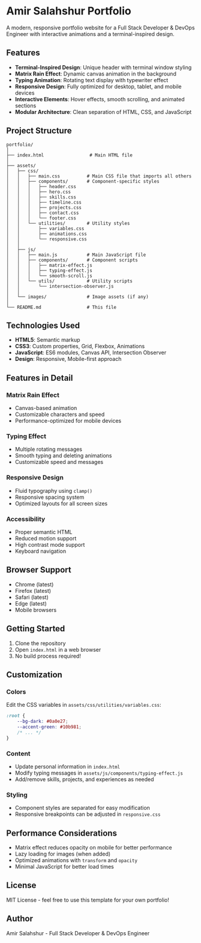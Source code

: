 # Amir Salahshur Portfolio

A modern, responsive portfolio website for a Full Stack Developer & DevOps Engineer with interactive animations and a terminal-inspired design.

## Features

- **Terminal-Inspired Design**: Unique header with terminal window styling
- **Matrix Rain Effect**: Dynamic canvas animation in the background
- **Typing Animation**: Rotating text display with typewriter effect
- **Responsive Design**: Fully optimized for desktop, tablet, and mobile devices
- **Interactive Elements**: Hover effects, smooth scrolling, and animated sections
- **Modular Architecture**: Clean separation of HTML, CSS, and JavaScript

## Project Structure

```
portfolio/
│
├── index.html                 # Main HTML file
│
├── assets/
│   ├── css/
│   │   ├── main.css          # Main CSS file that imports all others
│   │   ├── components/       # Component-specific styles
│   │   │   ├── header.css
│   │   │   ├── hero.css
│   │   │   ├── skills.css
│   │   │   ├── timeline.css
│   │   │   ├── projects.css
│   │   │   ├── contact.css
│   │   │   └── footer.css
│   │   └── utilities/        # Utility styles
│   │       ├── variables.css
│   │       ├── animations.css
│   │       └── responsive.css
│   │
│   ├── js/
│   │   ├── main.js           # Main JavaScript file
│   │   ├── components/       # Component scripts
│   │   │   ├── matrix-effect.js
│   │   │   ├── typing-effect.js
│   │   │   └── smooth-scroll.js
│   │   └── utils/            # Utility scripts
│   │       └── intersection-observer.js
│   │
│   └── images/               # Image assets (if any)
│
└── README.md                 # This file
```

## Technologies Used

- **HTML5**: Semantic markup
- **CSS3**: Custom properties, Grid, Flexbox, Animations
- **JavaScript**: ES6 modules, Canvas API, Intersection Observer
- **Design**: Responsive, Mobile-first approach

## Features in Detail

### Matrix Rain Effect
- Canvas-based animation
- Customizable characters and speed
- Performance-optimized for mobile devices

### Typing Effect
- Multiple rotating messages
- Smooth typing and deleting animations
- Customizable speed and messages

### Responsive Design
- Fluid typography using `clamp()`
- Responsive spacing system
- Optimized layouts for all screen sizes

### Accessibility
- Proper semantic HTML
- Reduced motion support
- High contrast mode support
- Keyboard navigation

## Browser Support

- Chrome (latest)
- Firefox (latest)
- Safari (latest)
- Edge (latest)
- Mobile browsers

## Getting Started

1. Clone the repository
2. Open `index.html` in a web browser
3. No build process required!

## Customization

### Colors
Edit the CSS variables in `assets/css/utilities/variables.css`:
```css
:root {
    --bg-dark: #0a0e27;
    --accent-green: #10b981;
    /* ... */
}
```

### Content
- Update personal information in `index.html`
- Modify typing messages in `assets/js/components/typing-effect.js`
- Add/remove skills, projects, and experiences as needed

### Styling
- Component styles are separated for easy modification
- Responsive breakpoints can be adjusted in `responsive.css`

## Performance Considerations

- Matrix effect reduces opacity on mobile for better performance
- Lazy loading for images (when added)
- Optimized animations with `transform` and `opacity`
- Minimal JavaScript for better load times

## License

MIT License - feel free to use this template for your own portfolio!

## Author

Amir Salahshur - Full Stack Developer & DevOps Engineer